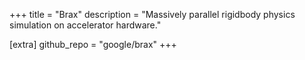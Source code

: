 +++
title = "Brax"
description = "Massively parallel rigidbody physics simulation on accelerator hardware."

[extra]
github_repo = "google/brax"
+++